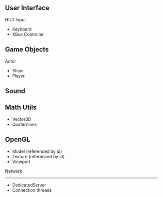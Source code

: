 
User Interface
-----------
HUD
Input

   - Keyboard
   - XBox Controller

Game Objects
------------
Actor

   - Ships
   - Player

Sound
-----

Math Utils
----------

- Vector3D
- Quaternions

OpenGL
------

- Model (referenced by id)
- Texture (referenced by id)
- Viewport

Network

-------
- DedicatedServer
- Connection threads

